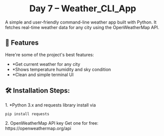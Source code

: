 <h1 align="center" id="title">Day 7 – Weather_CLI_App</h1>

<p id="description">A simple and user-friendly command-line weather app built with Python. It fetches real-time weather data for any city using the OpenWeatherMap API.</p>

  
  
<h2>🧐 Features</h2>

Here're some of the project's best features:

*   \*Get current weather for any city
*   \*Shows temperature humidity and sky condition
*   \*Clean and simple terminal UI

<h2>🛠️ Installation Steps:</h2>

<p>1. *Python 3.x and requests library install via</p>

```
pip install requests
```

<p>2. OpenWeatherMap API key Get one for free: https://openweathermap.org/api</p>
